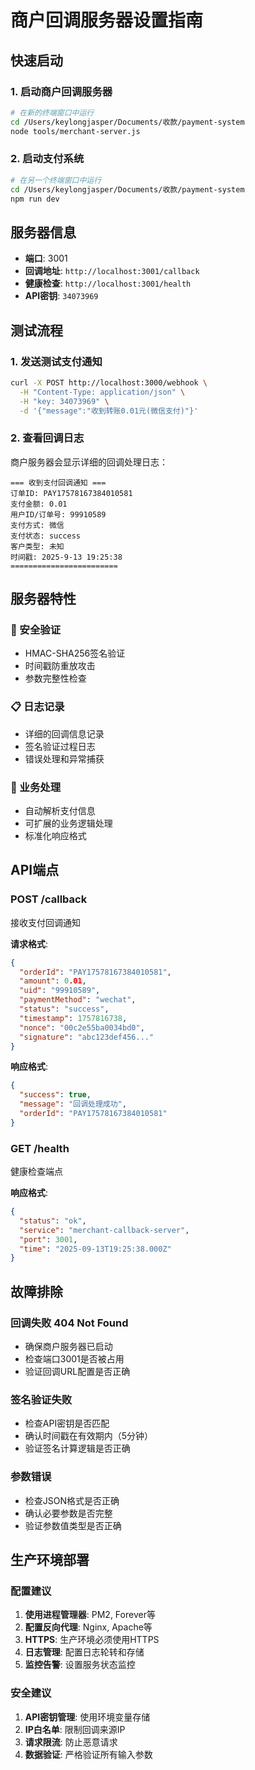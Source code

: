 # 商户回调服务器设置指南

## 快速启动

### 1. 启动商户回调服务器
```bash
# 在新的终端窗口中运行
cd /Users/keylongjasper/Documents/收款/payment-system
node tools/merchant-server.js
```

### 2. 启动支付系统
```bash
# 在另一个终端窗口中运行
cd /Users/keylongjasper/Documents/收款/payment-system
npm run dev
```

## 服务器信息

- **端口**: 3001
- **回调地址**: `http://localhost:3001/callback`
- **健康检查**: `http://localhost:3001/health`
- **API密钥**: `34073969`

## 测试流程

### 1. 发送测试支付通知
```bash
curl -X POST http://localhost:3000/webhook \
  -H "Content-Type: application/json" \
  -H "key: 34073969" \
  -d '{"message":"收到转账0.01元(微信支付)"}'
```

### 2. 查看回调日志
商户服务器会显示详细的回调处理日志：
```
=== 收到支付回调通知 ===
订单ID: PAY17578167384010581
支付金额: 0.01
用户ID/订单号: 99910589
支付方式: 微信
支付状态: success
客户类型: 未知
时间戳: 2025-9-13 19:25:38
========================
```

## 服务器特性

### 🔐 安全验证
- HMAC-SHA256签名验证
- 时间戳防重放攻击
- 参数完整性检查

### 📋 日志记录
- 详细的回调信息记录
- 签名验证过程日志
- 错误处理和异常捕获

### 🔄 业务处理
- 自动解析支付信息
- 可扩展的业务逻辑处理
- 标准化响应格式

## API端点

### POST /callback
接收支付回调通知

**请求格式**:
```json
{
  "orderId": "PAY17578167384010581",
  "amount": 0.01,
  "uid": "99910589",
  "paymentMethod": "wechat",
  "status": "success",
  "timestamp": 1757816738,
  "nonce": "00c2e55ba0034bd0",
  "signature": "abc123def456..."
}
```

**响应格式**:
```json
{
  "success": true,
  "message": "回调处理成功",
  "orderId": "PAY17578167384010581"
}
```

### GET /health
健康检查端点

**响应格式**:
```json
{
  "status": "ok",
  "service": "merchant-callback-server",
  "port": 3001,
  "time": "2025-09-13T19:25:38.000Z"
}
```

## 故障排除

### 回调失败 404 Not Found
- 确保商户服务器已启动
- 检查端口3001是否被占用
- 验证回调URL配置是否正确

### 签名验证失败
- 检查API密钥是否匹配
- 确认时间戳在有效期内（5分钟）
- 验证签名计算逻辑是否正确

### 参数错误
- 检查JSON格式是否正确
- 确认必要参数是否完整
- 验证参数值类型是否正确

## 生产环境部署

### 配置建议
1. **使用进程管理器**: PM2, Forever等
2. **配置反向代理**: Nginx, Apache等  
3. **HTTPS**: 生产环境必须使用HTTPS
4. **日志管理**: 配置日志轮转和存储
5. **监控告警**: 设置服务状态监控

### 安全建议
1. **API密钥管理**: 使用环境变量存储
2. **IP白名单**: 限制回调来源IP
3. **请求限流**: 防止恶意请求
4. **数据验证**: 严格验证所有输入参数